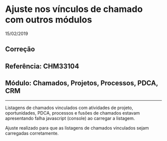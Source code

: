 # Ajuste nos vínculos de chamado com outros módulos
15/02/2019
## Correção
## Referência: CHM33104
## Módulo: Chamados, Projetos, Processos, PDCA, CRM
***

Listagens de chamados vinculados com atividades de projeto, oportunidades, PDCA, processos e fusões de chamados estavam apresentando falha javascript (console) ao carregar a listagem.

Ajuste realizado para que as listagens de chamados vinculados sejam carregadas corretamente.